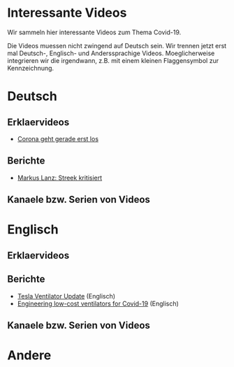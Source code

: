 # Interessante Videos
Wir sammeln hier interessante Videos zum Thema Covid-19. 

Die Videos muessen nicht zwingend auf Deutsch sein. Wir trennen jetzt erst mal Deutsch-, Englisch- und Anderssprachige Videos. Moeglicherweise integrieren wir die irgendwann, z.B. mit einem kleinen Flaggensymbol zur Kennzeichnung.

# Deutsch
## Erklaervideos
* [Corona geht gerade erst los](https://www.youtube.com/watch?v=3z0gnXgK8Do) 

## Berichte
* [Markus Lanz: Streek kritisiert](https://www.youtube.com/watch?v=VP7La2bkOMo)

## Kanaele bzw. Serien von Videos


# Englisch
## Erklaervideos

## Berichte
* [Tesla Ventilator Update](https://www.youtube.com/watch?v=zZbDg24dfN0) (Englisch)
* [Engineering low-cost ventilators for Covid-19](https://www.youtube.com/watch?v=7vLPefHYWpY) (Englisch)

## Kanaele bzw. Serien von Videos


# Andere